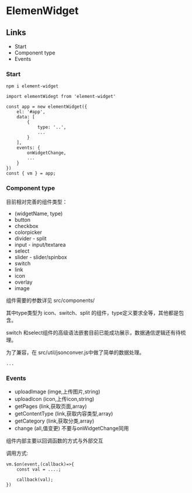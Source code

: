 # ElemenWidget

## Links

* Start
* Component type
* Events

### Start

```
npm i element-widget
```

```
import elementWidegt from 'element-widget'

const app = new elementWidget({
    el: '#app',
    data: [
        {
            type: '..',
            ...
        }
    ],
    events: {
        onWidgetChange,
        ...
    }
})
const { vm } = app;
```
### Component type

目前相对完善的组件类型：

* (widgetName, type)
* button
* checkbox
* colorpicker
* divider - split
* input - input/textarea
* select
* slider - slider/spinbox
* switch
* link
* icon
* overlay
* image

组件需要的参数详见 src/components/

其中type类型为 icon、switch、split 的组件，type定义要求全等，其他都是包含。

switch 和select组件的高级语法嵌套目前已能成功展示，数据通信逻辑还有待梳理。

为了兼容，在 src/util/jsonconver.js中做了简单的数据处理。

```
...

```

### Events

* uploadImage (imge,上传图片,string)
* uploadIcon (icon,上传icon,string)
* getPages (link,获取页面,array)
* getContentType (link,获取内容类型,array)
* getCategory (link,获取分类,array)
* change (all,值变更) 不要与onWidgetChange同用

组件内部主要以回调函数的方式与外部交互

调用方式: 

```
vm.$on(event,(callback)=>{
    const val = ....;

    callback(val);
})
```
